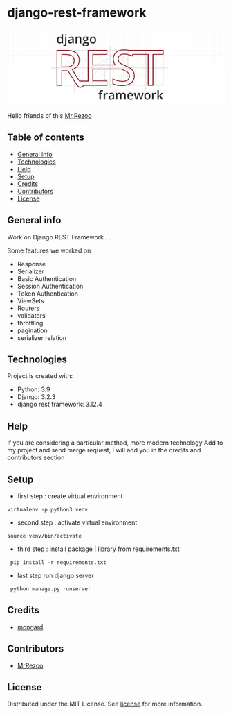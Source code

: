 # django-rest-framework

![Restful](logo.png)

Hello friends of this [Mr.Rezoo](https://www.linkedin.com/in/mrrezoo/)

## Table of contents

* [General info](#General-info)
* [Technologies](#Technologies)
* [Help](#Help)
* [Setup](#Setup)
* [Credits](#credits)
* [Contributors](#Contributors)
* [License](#license)

## General info

Work on Django REST Framework  . . .

Some features we worked on

* Response
* Serializer
* Basic Authentication
* Session Authentication
* Token Authentication
* ViewSets
* Routers
* validators
* throttling
* pagination
* serializer relation

## Technologies

Project is created with:

* Python: 3.9
* Django: 3.2.3
* django rest framework: 3.12.4

## Help

If you are considering a particular method, more modern technology Add to my project and send merge request, I will add
you in the credits and contributors section

## Setup

* first step : create virtual environment

```shell
virtualenv -p python3 venv 
```

* second step : activate virtual environment

```shell
source venv/bin/activate  
```

* third step : install package | library from requirements.txt

```shell
 pip install -r requirements.txt
```

* last step run django server

```shell
 python manage.py runserver
```

## Credits

* [mongard](https://www.mongard.ir/courses/drf)

## Contributors

* [MrRezoo](https://github.com/MrRezoo)

## License

Distributed under the MIT License. See [license](LICENSE) for more information.